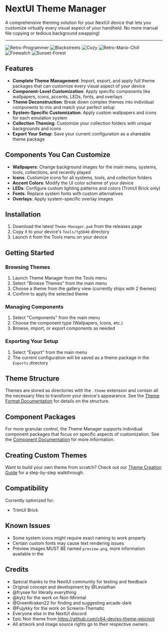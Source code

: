 # NextUI Theme Manager

A comprehensive theming solution for your NextUI device that lets you customize virtually every visual aspect of your handheld. No more manual file copying or tedious background swapping!

---

![Retro-Programmer](Theme-Manager.pak/Components/Wallpapers/Retro-Programmer.bg/preview.png)
![Blackstreets](Theme-Manager.pak/Components/Wallpapers/Blackstreets.bg/preview.png)
![Cozy](Theme-Manager.pak/Components/Wallpapers/Cozy.bg/preview.png)
![Retro-Mario-Chill](Theme-Manager.pak/Components/Wallpapers/Retro-Mario-Chill.bg/preview.png)
![Firewatch](Theme-Manager.pak/Components/Wallpapers/Firewatch.bg/preview.png)
![Sunset-Forest](Theme-Manager.pak/Components/Wallpapers/Sunset-Forest.bg/preview.png)

## Features

- **Complete Theme Management**: Import, export, and apply full theme packages that can customize every visual aspect of your device
- **Component-Level Customization**: Apply specific components like wallpapers, icons, accents, LEDs, fonts, and overlays
- **Theme Deconstruction**: Break down complex themes into individual components to mix and match your perfect setup
- **System-Specific Customization**: Apply custom wallpapers and icons for each emulation system
- **Collection Theming**: Customize your collection folders with unique backgrounds and icons
- **Export Your Setup**: Save your current configuration as a shareable theme package

## Components You Can Customize

- **Wallpapers**: Change background images for the main menu, systems, tools, collections, and recently played
- **Icons**: Customize icons for all systems, tools, and collection folders
- **Accent Colors**: Modify the UI color scheme of your device
- **LEDs**: Configure custom lighting patterns and colors (TrimUI Brick only)
- **Fonts**: Replace system fonts with custom alternatives
- **Overlays**: Apply system-specific overlay images

## Installation

1. Download the latest `Theme-Manager.pak` from the releases page
2. Copy it to your device's `Tools/tg5040` directory
3. Launch it from the Tools menu on your device

## Getting Started

### Browsing Themes
1. Launch Theme Manager from the Tools menu
2. Select "Browse Themes" from the main menu
3. Choose a theme from the gallery view (currently ships with 2 themes)
4. Confirm to apply the selected theme

### Managing Components
1. Select "Components" from the main menu
2. Choose the component type (Wallpapers, Icons, etc.)
3. Browse, import, or export components as needed

### Exporting Your Setup
1. Select "Export" from the main menu
2. The current configuration will be saved as a theme package in the `Exports` directory

## Theme Structure

Themes are stored as directories with the `.theme` extension and contain all the necessary files to transform your device's appearance. See the [Theme Format Documentation](documents/THEMES.md) for details on the structure.

## Component Packages

For more granular control, the Theme Manager supports individual component packages that focus on specific aspects of customization. See the [Component Documentation](documents/COMPONENTS.md) for more information.

## Creating Custom Themes

Want to build your own theme from scratch? Check out our [Theme Creation Guide](documents/THEME_BUILDING.md) for a step-by-step walkthrough.

## Compatibility

Currently optimized for:
- TrimUI Brick

## Known Issues

- Some system icons might require exact naming to work properly
- Certain custom fonts may cause text rendering issues
- Preview images MUST BE named `preview.png`, more information available in the 

## Credits

- Special thanks to the NextUI community for testing and feedback
- Original concept and development by @Leviathan
- @frysee for literally everything
- @kytz for the work on Noir-Minimal
- @GreenKraken22 for finding and suggesting arcade-dark
- @Fujykky for the work on Screens-Thematic
- Everyone else in the NextUI discord
- Epic Noir theme from https://github.com/c64-dev/es-theme-epicnoir
- All artwork and image source rights go to their respective owners.
